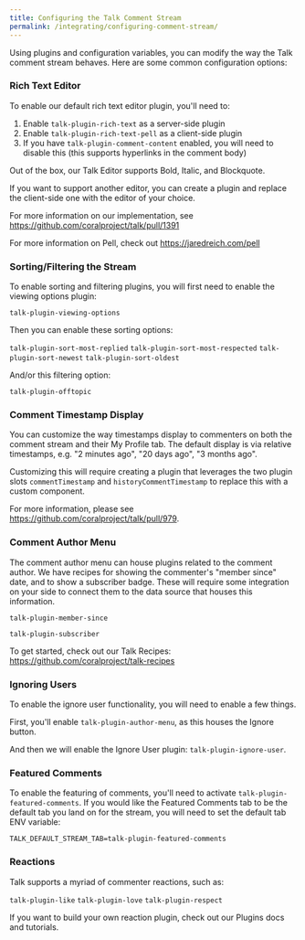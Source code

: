 ```yaml
---
title: Configuring the Talk Comment Stream
permalink: /integrating/configuring-comment-stream/
---
```


Using plugins and configuration variables, you can modify the way the Talk comment stream behaves. Here are some common configuration options:


### Rich Text Editor

To enable our default rich text editor plugin, you'll need to:

1. Enable `talk-plugin-rich-text` as a server-side plugin
2. Enable `talk-plugin-rich-text-pell` as a client-side plugin
3. If you have `talk-plugin-comment-content` enabled, you will need to disable this (this supports hyperlinks in the comment body)

Out of the box, our Talk Editor supports Bold, Italic, and Blockquote.

If you want to support another editor, you can create a plugin and replace the client-side one with the editor of your choice.

For more information on our implementation, see https://github.com/coralproject/talk/pull/1391

For more information on Pell, check out https://jaredreich.com/pell

### Sorting/Filtering the Stream

To enable sorting and filtering plugins, you will first need to enable the viewing options plugin:

`talk-plugin-viewing-options`

Then you can enable these sorting options:

`talk-plugin-sort-most-replied`
`talk-plugin-sort-most-respected`
`talk-plugin-sort-newest`
`talk-plugin-sort-oldest`

And/or this filtering option:

`talk-plugin-offtopic`

### Comment Timestamp Display

You can customize the way timestamps display to commenters on both the comment stream and their My Profile tab. The default display is via relative timestamps, e.g. "2 minutes ago", "20 days ago", "3 months ago".

Customizing this will require creating a plugin that leverages the two plugin slots `commentTimestamp` and `historyCommentTimestamp` to replace this with a custom component.

For more information, please see https://github.com/coralproject/talk/pull/979.

### Comment Author Menu

The comment author menu can house plugins related to the comment author. We have recipes for showing the commenter's "member since" date, and to show a subscriber badge. These will require some integration on your side to connect them to the data source that houses this information.

`talk-plugin-member-since`

`talk-plugin-subscriber`

To get started, check out our Talk Recipes: https://github.com/coralproject/talk-recipes

### Ignoring Users

To enable the ignore user functionality, you will need to enable a few things.

First, you'll enable `talk-plugin-author-menu`, as this houses the Ignore button.

And then we will enable the Ignore User plugin: `talk-plugin-ignore-user`. 

### Featured Comments

To enable the featuring of comments, you'll need to activate `talk-plugin-featured-comments`. If you would like the Featured Comments tab to be the default tab you land on for the stream, you will need to set the default tab ENV variable:

`TALK_DEFAULT_STREAM_TAB=talk-plugin-featured-comments`

### Reactions

Talk supports a myriad of commenter reactions, such as:

`talk-plugin-like`
`talk-plugin-love`
`talk-plugin-respect`

If you want to build your own reaction plugin, check out our Plugins docs and tutorials.



